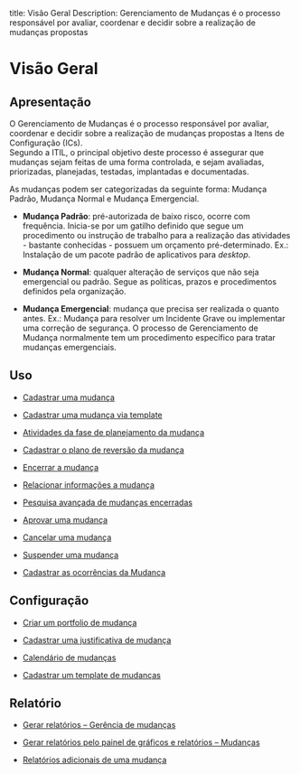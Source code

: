 title:  Visão Geral 
Description: Gerenciamento de Mudanças é o processo responsável por avaliar, coordenar e decidir sobre a realização de mudanças propostas
# Visão Geral  

Apresentação
----------------

O Gerenciamento de Mudanças é o processo responsável por avaliar, coordenar e
decidir sobre a realização de mudanças propostas a Itens de Configuração (ICs).  
Segundo a ITIL, o principal objetivo deste processo é assegurar que mudanças
sejam feitas de uma forma controlada, e sejam avaliadas, priorizadas,
planejadas, testadas, implantadas e documentadas.

As mudanças podem ser categorizadas da seguinte forma: Mudança Padrão, Mudança
Normal e Mudança Emergencial.

-   **Mudança Padrão**: pré-autorizada de baixo risco, ocorre com frequência.
    Inicia-se por um gatilho definido que segue um procedimento ou instrução de
    trabalho para a realização das atividades - bastante conhecidas - possuem um
    orçamento pré-determinado. Ex.: Instalação de um pacote padrão de
    aplicativos para *desktop*.

-   **Mudança Normal**: qualquer alteração de serviços que não seja emergencial
    ou padrão. Segue as políticas, prazos e procedimentos definidos pela
    organização.

-   **Mudança Emergencial**: mudança que precisa ser realizada o quanto antes.
    Ex.: Mudança para resolver um Incidente Grave ou implementar uma correção de
    segurança. O processo de Gerenciamento de Mudança normalmente tem um
    procedimento específico para tratar mudanças emergenciais.

Uso
-------

-  [Cadastrar uma mudança](/pt-br/citsmart-platform-9/processes/change/use/register-change.html)

-  [Cadastrar uma mudança via template](/pt-br/citsmart-platform-9/processes/change/use/register-change-via-template.html)

-  [Atividades da fase de planejamento da mudança](/pt-br/citsmart-platform-9/processes/change/use/change-planning-activities.html)

-  [Cadastrar o plano de reversão da mudança](/pt-br/citsmart-platform-9/processes/change/use/change-reversion-plan.html)

-  [Encerrar a mudança](/pt-br/citsmart-platform-9/processes/change/use/execute-change.html)

-  [Relacionar informações a mudança](/pt-br/citsmart-platform-9/processes/change/use/relate-information-to-change.html)

-  [Pesquisa avançada de mudanças encerradas](/pt-br/citsmart-platform-9/processes/change/use/advanced-search-for-change.html)

-  [Aprovar uma mudança](/pt-br/citsmart-platform-9/processes/change/use/change-approval.html)

-  [Cancelar uma mudança](/pt-br/citsmart-platform-9/processes/change/use/cancel-change.html)

-  [Suspender uma mudança](/pt-br/citsmart-platform-9/processes/change/use/suspend-change.html)

-  [Cadastrar as ocorrências da Mudança](/pt-br/citsmart-platform-9/processes/change/use/change-occurrences.html)

Configuração
----------------

-   [Criar um portfolio de mudança](/pt-br/citsmart-platform-9/processes/change/configuration/change-portfolio.html)

-   [Cadastrar uma justificativa de mudança](/pt-br/citsmart-platform-9/processes/change/configuration/change-justification.html)

-   [Calendário de mudanças](/pt-br/citsmart-platform-9/processes/change/configuration/change-schedule.html)

-   [Cadastrar um template de mudanças](/pt-br/citsmart-platform-9/processes/change/configuration/change-template.html) 

Relatório
-------------

-   [Gerar relatórios – Gerência de mudanças](/pt-br/citsmart-platform-9/processes/change/use/generate-reports-change-management.html)

-   [Gerar relatórios pelo painel de gráficos e relatórios – Mudanças](/pt-br/citsmart-platform-9/processes/change/use/generate-reports-charts-panel-change.html)

-   [Relatórios adicionais de uma mudança](/pt-br/citsmart-platform-9/processes/change/use/change-additional-reports.html)

<!-- !!! tip "About"

    <b>Product/Version:</b> CITSmart | 9.00 &nbsp;&nbsp;
    <b>Updated:</b>02/01/2021 – Larissa Lourenço

